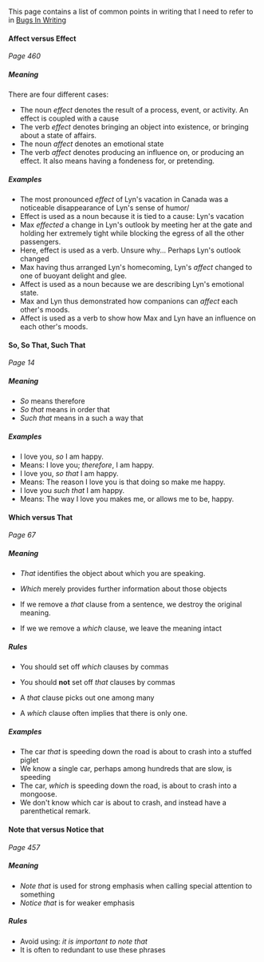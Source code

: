 This page contains a list of common points in writing that I need to refer to in [Bugs In Writing](https://www.pearson.com/us/higher-education/program/Dupre-BUGS-in-Writing-Revised-Edition-A-Guide-to-Debugging-Your-Prose-2nd-Edition/PGM246348.html)

#### Affect versus Effect
*Page 460*

##### Meaning
There are four different cases:

* The noun *effect* denotes the result of a process, event, or activity. An effect is coupled with a cause
* The verb *effect* denotes bringing an object into existence, or bringing about a state of affairs.
* The noun *affect* denotes an emotional state
* The verb *affect* denotes producing an influence on, or producing an effect. It also means having a fondeness for, or pretending.

##### Examples

* The most pronounced *effect* of Lyn's vacation in Canada was a noticeable disappearance of Lyn's sense of humor/
 * Effect is used as a noun because it is tied to a cause: Lyn's vacation
* Max *effected* a change in Lyn's outlook by meeting her at the gate and holding her extremely tight while blocking the egress of all the other passengers.
 * Here, effect is used as a verb. Unsure why... Perhaps Lyn's outlook changed
* Max having thus arranged Lyn's homecoming, Lyn's *affect* changed to one of buoyant delight and glee.
 * Affect is used as a noun because we are describing Lyn's emotional state.
* Max and Lyn thus demonstrated how companions can *affect* each other's moods.
 * Affect is used as a verb to show how Max and Lyn have an influence on each other's moods.

#### So, So That, Such That
*Page 14*

##### Meaning

* *So* means therefore
* *So that* means in order that
* *Such that* means in a such a way that


##### Examples

* I love you, *so* I am happy.
 * Means: I love you; *therefore*, I am happy.
* I love you, *so that* I am happy.
 * Means: The reason I love you is that doing so make me happy.
* I love you *such that* I am happy.
 * Means: The way I love you makes me, or allows me to be, happy.


####  Which versus That
*Page 67*

##### Meaning

* *That* identifies the object about which you are speaking.
* *Which* merely provides further information about those objects

* If we remove a *that* clause from a sentence, we destroy the original meaning.
* If we we remove a *which* clause, we leave the meaning intact

##### Rules

* You should set off *which* clauses by commas
* You should **not** set off *that* clauses by commas

* A *that* clause picks out one among many
* A *which* clause often implies that there is only one.

##### Examples

* The car *that* is speeding down the road is about to crash into a stuffed piglet
 * We know a single car, perhaps among hundreds that are slow, is speeding
* The car, *which* is speeding down the road, is about to crash into a mongoose.
 * We don't know which car is about to crash, and instead have a parenthetical remark.

#### Note that versus Notice that
*Page 457*

##### Meaning

* *Note that* is used for strong emphasis when calling special attention to something
* *Notice that* is for weaker emphasis

##### Rules

* Avoid using: *it is important to note that*
* It is often to redundant to use these phrases


